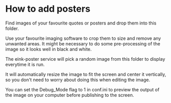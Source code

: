 # How to add posters

Find images of your favourite quotes or posters and drop them into this folder.

Use your favourite imaging software to crop them to size and remove any unwanted areas. It might be necessary to do some pre-processing of the image so it looks well in black and white.

The eink-poster service will pick a random image from this folder to display everytime it is run.

It will automatically resize the image to fit the screen and center it vertically, so you don't need to worry about doing this when editing the image.

You can set the Debug_Mode flag to 1 in conf.ini to preview the output of the image on your computer before publishing to the screen.